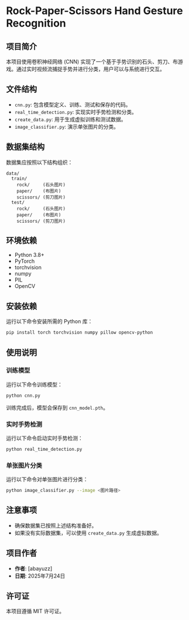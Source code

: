 # Rock-Paper-Scissors Hand Gesture Recognition

## 项目简介
本项目使用卷积神经网络 (CNN) 实现了一个基于手势识别的石头、剪刀、布游戏。通过实时视频流捕捉手势并进行分类，用户可以与系统进行交互。

## 文件结构
- `cnn.py`: 包含模型定义、训练、测试和保存的代码。
- `real_time_detection.py`: 实现实时手势检测和分类。
- `create_data.py`: 用于生成虚拟训练和测试数据。
- `image_classifier.py`: 演示单张图片的分类。

## 数据集结构
数据集应按照以下结构组织：
```
data/
  train/
    rock/     (石头图片)
    paper/    (布图片)
    scissors/ (剪刀图片)
  test/
    rock/     (石头图片)
    paper/    (布图片)
    scissors/ (剪刀图片)
```

## 环境依赖
- Python 3.8+
- PyTorch
- torchvision
- numpy
- PIL
- OpenCV

## 安装依赖
运行以下命令安装所需的 Python 库：
```bash
pip install torch torchvision numpy pillow opencv-python
```

## 使用说明
### 训练模型
运行以下命令训练模型：
```bash
python cnn.py
```
训练完成后，模型会保存到 `cnn_model.pth`。

### 实时手势检测
运行以下命令启动实时手势检测：
```bash
python real_time_detection.py
```

### 单张图片分类
运行以下命令对单张图片进行分类：
```bash
python image_classifier.py --image <图片路径>
```

## 注意事项
- 确保数据集已按照上述结构准备好。
- 如果没有实际数据集，可以使用 `create_data.py` 生成虚拟数据。

## 项目作者
- **作者**: [abayuzz]
- **日期**: 2025年7月24日

## 许可证
本项目遵循 MIT 许可证。
